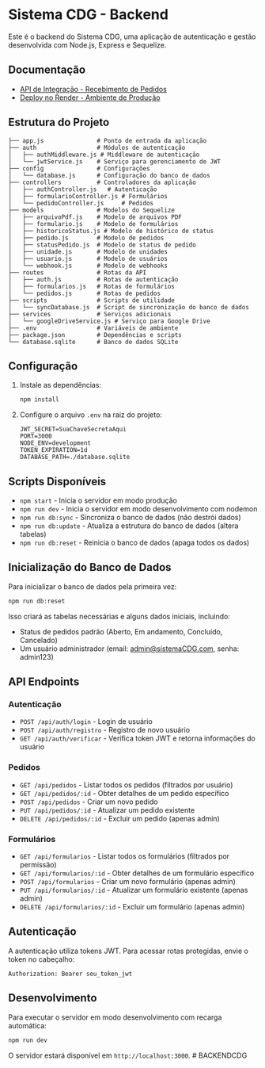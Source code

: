 # Sistema CDG - Backend

Este é o backend do Sistema CDG, uma aplicação de autenticação e gestão desenvolvida com Node.js, Express e Sequelize.

## Documentação

- [API de Integração - Recebimento de Pedidos](./docs/integracao-api.md)
- [Deploy no Render - Ambiente de Produção](./docs/deploy-render.md)

## Estrutura do Projeto

```
├── app.js               # Ponto de entrada da aplicação
├── auth                 # Módulos de autenticação
│   ├── authMiddleware.js # Middleware de autenticação
│   └── jwtService.js    # Serviço para gerenciamento de JWT
├── config               # Configurações
│   └── database.js      # Configuração do banco de dados
├── controllers          # Controladores da aplicação
│   ├── authController.js   # Autenticação
│   ├── formularioController.js # Formulários
│   └── pedidoController.js     # Pedidos
├── models               # Modelos do Sequelize
│   ├── arquivoPdf.js    # Modelo de arquivos PDF
│   ├── formulario.js    # Modelo de formulários
│   ├── historicoStatus.js # Modelo de histórico de status
│   ├── pedido.js        # Modelo de pedidos
│   ├── statusPedido.js  # Modelo de status de pedido
│   ├── unidade.js       # Modelo de unidades
│   ├── usuario.js       # Modelo de usuários
│   └── webhook.js       # Modelo de webhooks
├── routes               # Rotas da API
│   ├── auth.js          # Rotas de autenticação
│   ├── formularios.js   # Rotas de formulários
│   └── pedidos.js       # Rotas de pedidos
├── scripts              # Scripts de utilidade
│   └── syncDatabase.js  # Script de sincronização do banco de dados
├── services             # Serviços adicionais
│   └── googleDriveService.js # Serviço para Google Drive
├── .env                 # Variáveis de ambiente
├── package.json         # Dependências e scripts
└── database.sqlite      # Banco de dados SQLite
```

## Configuração

1. Instale as dependências:
   ```bash
   npm install
   ```

2. Configure o arquivo `.env` na raiz do projeto:
   ```
   JWT_SECRET=SuaChaveSecretaAqui
   PORT=3000
   NODE_ENV=development
   TOKEN_EXPIRATION=1d
   DATABASE_PATH=./database.sqlite
   ```

## Scripts Disponíveis

- `npm start` - Inicia o servidor em modo produção
- `npm run dev` - Inicia o servidor em modo desenvolvimento com nodemon
- `npm run db:sync` - Sincroniza o banco de dados (não destrói dados)
- `npm run db:update` - Atualiza a estrutura do banco de dados (altera tabelas)
- `npm run db:reset` - Reinicia o banco de dados (apaga todos os dados)

## Inicialização do Banco de Dados

Para inicializar o banco de dados pela primeira vez:

```bash
npm run db:reset
```

Isso criará as tabelas necessárias e alguns dados iniciais, incluindo:
- Status de pedidos padrão (Aberto, Em andamento, Concluído, Cancelado)
- Um usuário administrador (email: admin@sistemaCDG.com, senha: admin123)

## API Endpoints

### Autenticação

- `POST /api/auth/login` - Login de usuário
- `POST /api/auth/registro` - Registro de novo usuário
- `GET /api/auth/verificar` - Verifica token JWT e retorna informações do usuário

### Pedidos

- `GET /api/pedidos` - Listar todos os pedidos (filtrados por usuário)
- `GET /api/pedidos/:id` - Obter detalhes de um pedido específico
- `POST /api/pedidos` - Criar um novo pedido
- `PUT /api/pedidos/:id` - Atualizar um pedido existente
- `DELETE /api/pedidos/:id` - Excluir um pedido (apenas admin)

### Formulários

- `GET /api/formularios` - Listar todos os formulários (filtrados por permissão)
- `GET /api/formularios/:id` - Obter detalhes de um formulário específico
- `POST /api/formularios` - Criar um novo formulário (apenas admin)
- `PUT /api/formularios/:id` - Atualizar um formulário existente (apenas admin)
- `DELETE /api/formularios/:id` - Excluir um formulário (apenas admin)

## Autenticação

A autenticação utiliza tokens JWT. Para acessar rotas protegidas, envie o token no cabeçalho:

```
Authorization: Bearer seu_token_jwt
```

## Desenvolvimento

Para executar o servidor em modo desenvolvimento com recarga automática:

```bash
npm run dev
```

O servidor estará disponível em `http://localhost:3000`.
#   B A C K E N D C D G 
 
 